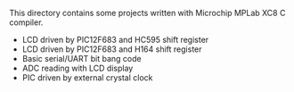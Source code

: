 This directory contains some projects written with Microchip MPLab XC8 C compiler.
- LCD driven by PIC12F683 and HC595 shift register
- LCD driven by PIC12F683 and H164 shift register
- Basic serial/UART bit bang code
- ADC reading with LCD display
- PIC driven by external crystal clock
